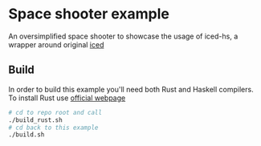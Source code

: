 # Space shooter example

An oversimplified space shooter to showcase the usage of iced-hs,
a wrapper around original [iced](https://github.com/iced-rs/iced)

## Build

In order to build this example you'll need both Rust and Haskell compilers.
To install Rust use [official webpage](https://www.rust-lang.org/tools/install)

```bash
# cd to repo root and call
./build_rust.sh
# cd back to this example
./build.sh
```
